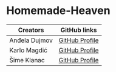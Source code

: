 # Homemade-Heaven

| Creators  | GitHub links|
| ------------- | ------------- |
| Anđela Dujmov | [GitHub Profile](https://github.com/AndelaDujmov)  |
| Karlo Magdić | [GitHub Profile](https://github.com/KarloMagdic)  |
| Šime Klanac | [GitHub Profile](https://github.com/Smk00)  |
